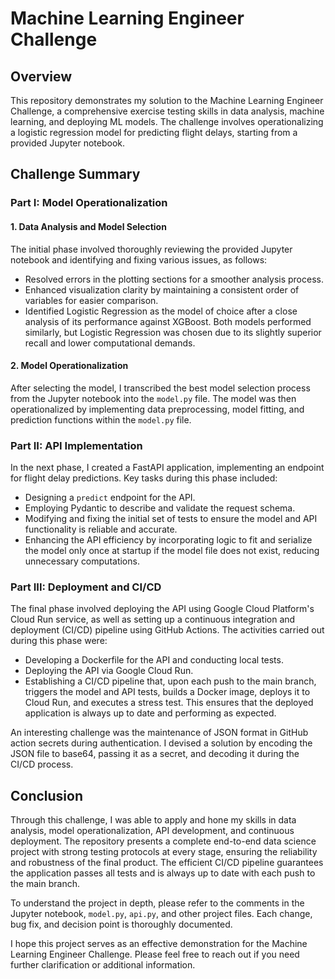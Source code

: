 # Machine Learning Engineer Challenge

## Overview
This repository demonstrates my solution to the Machine Learning Engineer Challenge, a comprehensive exercise testing skills in data analysis, machine learning, and deploying ML models. The challenge involves operationalizing a logistic regression model for predicting flight delays, starting from a provided Jupyter notebook.

## Challenge Summary

### Part I: Model Operationalization

#### 1. Data Analysis and Model Selection
The initial phase involved thoroughly reviewing the provided Jupyter notebook and identifying and fixing various issues, as follows:

- Resolved errors in the plotting sections for a smoother analysis process.
- Enhanced visualization clarity by maintaining a consistent order of variables for easier comparison.
- Identified Logistic Regression as the model of choice after a close analysis of its performance against XGBoost. Both models performed similarly, but Logistic Regression was chosen due to its slightly superior recall and lower computational demands. 

#### 2. Model Operationalization
After selecting the model, I transcribed the best model selection process from the Jupyter notebook into the `model.py` file. The model was then operationalized by implementing data preprocessing, model fitting, and prediction functions within the `model.py` file.

### Part II: API Implementation
In the next phase, I created a FastAPI application, implementing an endpoint for flight delay predictions. Key tasks during this phase included:

- Designing a `predict` endpoint for the API.
- Employing Pydantic to describe and validate the request schema.
- Modifying and fixing the initial set of tests to ensure the model and API functionality is reliable and accurate.
- Enhancing the API efficiency by incorporating logic to fit and serialize the model only once at startup if the model file does not exist, reducing unnecessary computations.

### Part III: Deployment and CI/CD
The final phase involved deploying the API using Google Cloud Platform's Cloud Run service, as well as setting up a continuous integration and deployment (CI/CD) pipeline using GitHub Actions. The activities carried out during this phase were:

- Developing a Dockerfile for the API and conducting local tests.
- Deploying the API via Google Cloud Run.
- Establishing a CI/CD pipeline that, upon each push to the main branch, triggers the model and API tests, builds a Docker image, deploys it to Cloud Run, and executes a stress test. This ensures that the deployed application is always up to date and performing as expected.

An interesting challenge was the maintenance of JSON format in GitHub action secrets during authentication. I devised a solution by encoding the JSON file to base64, passing it as a secret, and decoding it during the CI/CD process.

## Conclusion
Through this challenge, I was able to apply and hone my skills in data analysis, model operationalization, API development, and continuous deployment. The repository presents a complete end-to-end data science project with strong testing protocols at every stage, ensuring the reliability and robustness of the final product. The efficient CI/CD pipeline guarantees the application passes all tests and is always up to date with each push to the main branch.

To understand the project in depth, please refer to the comments in the Jupyter notebook, `model.py`, `api.py`, and other project files. Each change, bug fix, and decision point is thoroughly documented.

I hope this project serves as an effective demonstration for the Machine Learning Engineer Challenge. Please feel free to reach out if you need further clarification or additional information.
